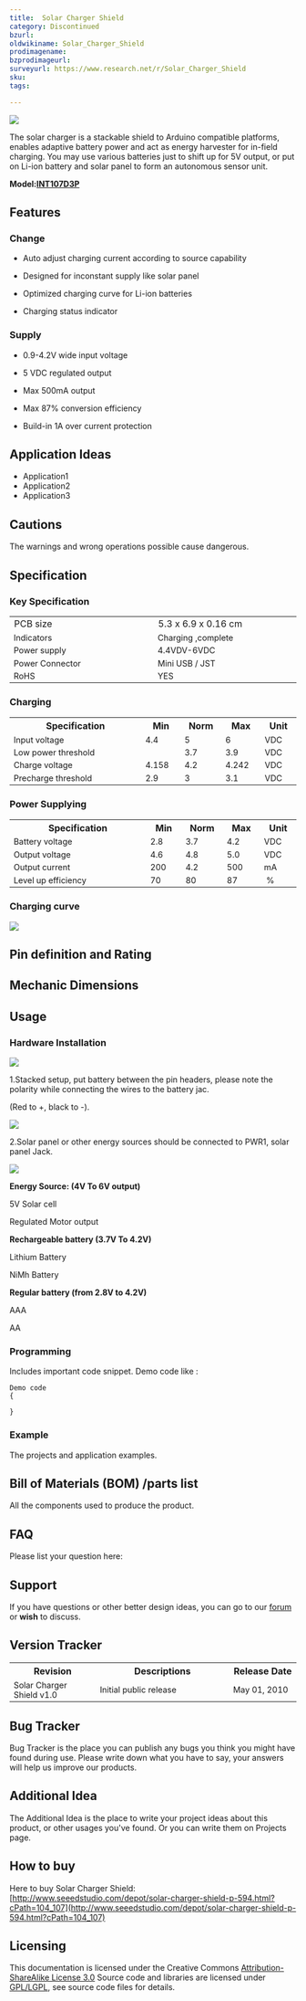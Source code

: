 ```yaml
---
title:  Solar Charger Shield‏‎
category: Discontinued
bzurl:
oldwikiname: Solar_Charger_Shield‏‎
prodimagename:
bzprodimageurl:
surveyurl: https://www.research.net/r/Solar_Charger_Shield
sku:
tags:

---
```


![](https://github.com/SeeedDocument/Solar_Charger_Shield/raw/master/img/Solar-charger-shield.jpg)

The solar charger is a stackable shield to Arduino compatible platforms, enables adaptive battery power and act as energy harvester for in-field charging. You may use various batteries just to shift up for 5V output, or put on Li-ion battery and solar panel to form an autonomous sensor unit.

**Model:[INT107D3P](http://www.seeedstudio.com/depot/solar-charger-shield-p-594.html?cPath=104_107)**



##   Features  

###   Change

*   Auto adjust charging current according to source capability

*   Designed for inconstant supply like solar panel

*   Optimized charging curve for Li-ion batteries

*   Charging status indicator

###   Supply

*   0.9-4.2V wide input voltage

*   5 VDC regulated output

*   Max 500mA output

*   Max 87% conversion efficiency

*   Build-in 1A over current protection

##   Application Ideas  

*   Application1
*   Application2
*   Application3

##   Cautions  

The warnings and wrong operations possible cause dangerous.


##   Specification

###   Key Specification

<table >
<tr>
<td width="400px"> PCB size
</td>
<td width="400px"> 5.3 x 6.9 x 0.16 cm
</td></tr>
<tr style="font-size: 90%">
<td>  Indicators
</td>
<td>  Charging ,complete
</td></tr>
<tr style="font-size: 90%">
<td> Power supply
</td>
<td>4.4VDV-6VDC
</td></tr>
<tr style="font-size: 90%">
<td> Power Connector
</td>
<td> Mini USB / JST
</td></tr>
<tr style="font-size: 90%">
<td> RoHS
</td>
<td> YES
</td></tr></table>

###   Charging

<table >
<tr>
<th>Specification
</th>
<th>Min
</th>
<th>Norm
</th>
<th>Max
</th>
<th>Unit
</th></tr>
<tr style="font-size: 90%">
<td width="600"> Input voltage
</td>
<td width="100">  4.4
</td>
<td width="100">  5
</td>
<td width="100">  6
</td>
<td width="100">  VDC
</td></tr>
<tr style="font-size: 90%">
<td> Low power threshold
</td>
<td>
</td>
<td>  3.7
</td>
<td>  3.9
</td>
<td>  VDC
</td></tr>
<tr style="font-size: 90%">
<td> Charge voltage
</td>
<td>  4.158
</td>
<td>  4.2
</td>
<td>  4.242
</td>
<td>  VDC
</td></tr>
<tr style="font-size: 90%">
<td> Precharge threshold
</td>
<td>  2.9
</td>
<td>  3
</td>
<td>  3.1
</td>
<td>  VDC
</td></tr></table>

###   Power Supplying

<table >
<tr>
<th>Specification
</th>
<th>Min
</th>
<th>Norm
</th>
<th>Max
</th>
<th>Unit
</th></tr>
<tr style="font-size: 90%">
<td width="600"> Battery voltage
</td>
<td width="100">  2.8
</td>
<td width="100">  3.7
</td>
<td width="100">  4.2
</td>
<td width="100">  VDC
</td></tr>
<tr style="font-size: 90%">
<td> Output voltage
</td>
<td>  4.6
</td>
<td>  4.8
</td>
<td>  5.0
</td>
<td>  VDC
</td></tr>
<tr style="font-size: 90%">
<td> Output current
</td>
<td>  200
</td>
<td>  4.2
</td>
<td>  500
</td>
<td>  mA
</td></tr>
<tr style="font-size: 90%">
<td> Level up efficiency
</td>
<td>  70
</td>
<td>  80
</td>
<td>  87
</td>
<td>  %
</td></tr></table>

###   Charging curve

![](https://github.com/SeeedDocument/Solar_Charger_Shield/raw/master/img/Changing-curve.jpg)

##   Pin definition and Rating  

##   Mechanic Dimensions  

##   Usage  

###   Hardware Installation  

![](https://github.com/SeeedDocument/Solar_Charger_Shield/raw/master/img/Solarchange-hardware.jpg)

1.Stacked setup, put battery between the pin headers, please note the polarity while connecting the wires to the battery jac.

(Red to +, black to -).

![](https://github.com/SeeedDocument/Solar_Charger_Shield/raw/master/img/Solarchange-hardware-step1.jpg)

2.Solar panel or other energy sources should be connected to PWR1, solar panel Jack.

![](https://github.com/SeeedDocument/Solar_Charger_Shield/raw/master/img/Solarchange-hardware-step2.jpg)

**Energy Source: (4V To 6V output)**

5V Solar cell

Regulated Motor output

**Rechargeable battery (3.7V To 4.2V)**

Lithium Battery

NiMh Battery

**Regular battery (from 2.8V to 4.2V)**

AAA

AA

</td></tr></table>

###   Programming  

Includes important code snippet.
Demo code like :
```
Demo code
{

}
```
###   Example  

The projects and application examples.

##   Bill of Materials (BOM) /parts list  

All the components used to produce the product.

##   FAQ  

Please list your question here:

##   Support  

If you have questions or other better design ideas, you can go to our [forum](http://www.seeedstudio.com/forum) or **wish** to discuss.

##   Version Tracker  

<table >
<tr>
<th>Revision
</th>
<th>Descriptions
</th>
<th>Release Date
</th></tr>
<tr style="font-size: 90%">
<td width="300"> Solar Charger Shield v1.0
</td>
<td width="500"> Initial public release
</td>
<td width="200"> May 01, 2010
</td></tr></table>

##   Bug Tracker  

Bug Tracker is the place you can publish any bugs you think you might have found during use. Please write down what you have to say, your answers will help us improve our products.

##   Additional Idea  

The Additional Idea is the place to write your project ideas about this product, or other usages you've found. Or you can write them on Projects page.

##   How to buy  

Here to buy Solar Charger Shield: [http://www.seeedstudio.com/depot/solar-charger-shield-p-594.html?cPath=104_107](http://www.seeedstudio.com/depot/solar-charger-shield-p-594.html?cPath=104_107)

##   Licensing  

This documentation is licensed under the Creative Commons [Attribution-ShareAlike License 3.0](http://creativecommons.org/licenses/by-sa/3.0/) Source code and libraries are licensed under [GPL/LGPL](http://www.gnu.org/licenses/gpl.html), see source code files for details.
